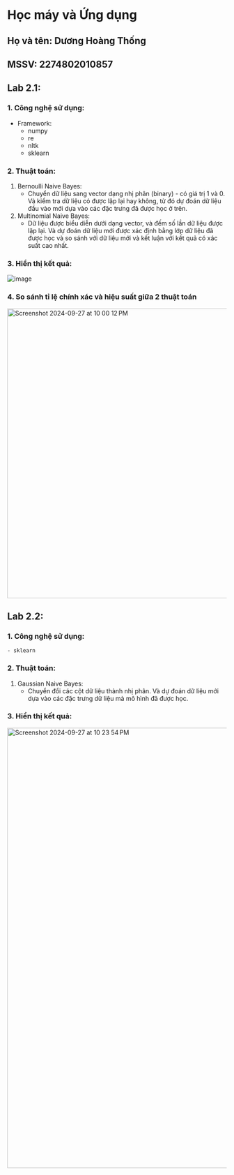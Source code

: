 # Học máy và Ứng dụng
## Họ và tên: Dương Hoàng Thống
## MSSV: 2274802010857

## Lab 2.1:
### 1. Công nghệ sử dụng: 
- Framework: 
    - numpy
    - re
    - nltk
    - sklearn 

### 2. Thuật toán:
1. Bernoulli Naive Bayes:
    - Chuyển dữ liệu sang vector dạng nhị phân (binary) - có giá trị 1 và 0. Và kiểm tra dữ liệu có được lặp lại hay không, từ đó dự đoán dữ liệu đầu vào mới dựa vào các đặc trưng đã được học ở trên.
2. Multinomial Naive Bayes:
    - Dữ liệu được biểu diễn dưới dạng vector, và đếm số lần dữ liệu được lặp lại. Và dự đoán dữ liệu mới được xác định bằng lớp dữ liệu đã được học và so sánh với dữ liệu mới và kết luận với kết quả có xác suất cao nhất.

### 3. Hiển thị kết quả:
![image](https://github.com/user-attachments/assets/feec4927-8244-4d97-b3eb-5eeb10c74dae)



### 4. So sánh tỉ lệ chính xác và hiệu suất giữa 2 thuật toán
<img width="664" alt="Screenshot 2024-09-27 at 10 00 12 PM" src="https://github.com/user-attachments/assets/4fb92c18-02ab-455a-906b-2f051b7a5381">


## Lab 2.2:
### 1. Công nghệ sử dụng: 
    - sklearn 

### 2. Thuật toán:
1. Gaussian Naive Bayes:
    - Chuyển đổi các cột dữ liệu thành nhị phân. Và dự đoán dữ liệu mới dựa vào các đặc trưng dữ liệu mà mô hình đã được học.

### 3. Hiển thị kết quả:
<img width="1009" alt="Screenshot 2024-09-27 at 10 23 54 PM" src="https://github.com/user-attachments/assets/4de795fc-f73a-4634-a989-78453128caf5">
